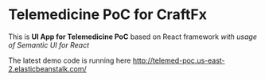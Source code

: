 # Telemedicine PoC for CraftFx

This is **UI App for Telemedicine PoC** based on React framework
*with usage of Semantic UI for React*

The latest demo code is running here http://telemed-poc.us-east-2.elasticbeanstalk.com/


